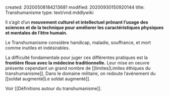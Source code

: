 created: 20200508184213681
modified: 20200930150920144
title: Transhumanisme
type: text/vnd.mddlywiki

Il s’agit d’un **mouvement culturel et intellectuel prônant l’usage des sciences et de la technique pour améliorer les caractéristiques physiques et mentales de l’être humain.**

Le Transhumanisme considère handicap, maladie, souffrance, et mort comme inutiles et indésirables. 

La difficulté fondamentale pour juger ces différentes pratiques est la **frontière floue avec la médecine traditionnelle.** Leur mise en oeuvre présente cependant un grand nombre de [[limites|Limites éthiques du transhumanisme]]. Dans le domaine militaire, on redoute l’avénement du [[soldat augmenté|Le soldat augmenté]].

Voir [[Définitions autour du transhumanisme]].